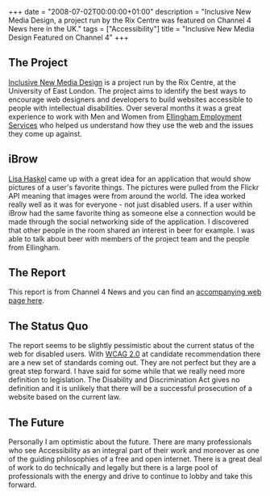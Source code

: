 +++
date = "2008-07-02T00:00:00+01:00"
description = "Inclusive New Media Design, a project run by the Rix Centre was featured on Channel 4 News here in the UK."
tags = ["Accessibility"]
title = "Inclusive New Media Design Featured on Channel 4"
+++

## The Project

[Inclusive New Media Design][1] is a project run by the Rix Centre, at the
University of East London. The project aims to identify the best ways to
encourage web designers and developers to build websites accessible to people
with intellectual disabilities. Over several months it was a great experience to
work with Men and Women from [Ellingham Employment Services][2] who helped us
understand how they use the web and the issues they come up against.

## iBrow

[Lisa Haskel][3] came up with a great idea for an application that would show
pictures of a user's favorite things. The pictures were pulled from the Flickr
API meaning that images were from around the world. The idea worked really well
as it was for everyone - not just disabled users. If a user within iBrow had the
same favorite thing as someone else a connection would be made through the
social networking side of the application. I discovered that other people in the
room shared an interest in beer for example. I was able to talk about beer with
members of the project team and the people from Ellingham.

## The Report

This report is from Channel 4 News and you can find an [accompanying web page
here][4].

## The Status Quo

The report seems to be slightly pessimistic about the current status of the web
for disabled users. With [WCAG 2.0][5] at candidate recommendation there are a
new set of standards coming out. They are not perfect but they are a great step
forward. I have said for some while that we really need more definition to
legislation. The Disability and Discrimination Act gives no definition and it is
unlikely that there will be a successful prosecution of a website based on the
current law.

## The Future

Personally I am optimistic about the future. There are many professionals who
see Accessibility as an integral part of their work and moreover as one of the
guiding philosophies of a free and open internet. There is a great deal of work
to do technically and legally but there is a large pool of professionals with
the energy and drive to continue to lobby and take this forward.

[1]: http://www.inclusivenewmedia.org/
[2]: http://www.ellingham.org.uk/
[3]: http://www.southspace.org/
[4]:
  http://www.channel4.com/news/articles/science_technology/off+limits+to+online+/2306892
[5]: http://www.w3.org/TR/WCAG20/
